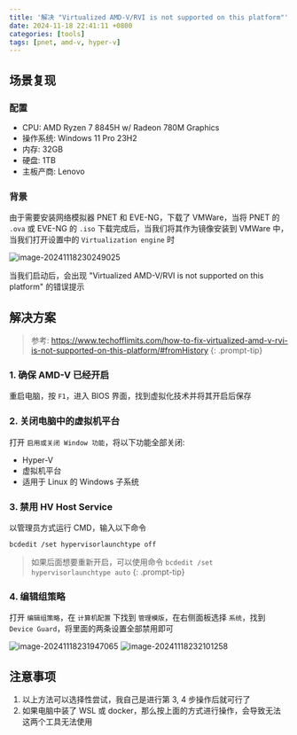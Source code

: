 ```yaml
---
title: '解决 "Virtualized AMD-V/RVI is not supported on this platform"'
date: 2024-11-18 22:41:11 +0800
categories: [tools]
tags: [pnet, amd-v, hyper-v]
---
```


## 场景复现

### 配置

- CPU: AMD Ryzen 7 8845H w/ Radeon 780M Graphics
- 操作系统: Windows 11 Pro 23H2
- 内存: 32GB
- 硬盘: 1TB
- 主板产商: Lenovo

### 背景

由于需要安装网络模拟器 PNET 和 EVE-NG，下载了 VMWare，当将 PNET 的 `.ova` 或 EVE-NG 的 `.iso` 下载完成后，当我们将其作为镜像安装到 VMWare 中，当我们打开设置中的 `Virtualization engine` 时

![image-20241118230249025](https://thinkbook16-blog-img.oss-cn-zhangjiakou.aliyuncs.com/img_for_typora/image-20241118230249025.png)

当我们启动后，会出现 "Virtualized AMD-V/RVI is not supported on this platform" 的错误提示

## 解决方案

> 参考: <https://www.techofflimits.com/how-to-fix-virtualized-amd-v-rvi-is-not-supported-on-this-platform/#fromHistory>
{: .prompt-tip}

### 1. 确保 AMD-V 已经开启

重启电脑，按 `F1`，进入 BIOS 界面，找到虚拟化技术并将其开启后保存

### 2. 关闭电脑中的虚拟机平台

打开 `启用或关闭 Window 功能`，将以下功能全部关闭:

- Hyper-V
- 虚拟机平台
- 适用于 Linux 的 Windows 子系统

### 3. 禁用 HV Host Service

以管理员方式运行 CMD，输入以下命令

  ```shell
  bcdedit /set hypervisorlaunchtype off
  ```

  > 如果后面想要重新开启，可以使用命令 `bcdedit /set hypervisorlaunchtype auto`
  {: .prompt-tip}
  
### 4. 编辑组策略

打开 `编辑组策略`，在 `计算机配置` 下找到 `管理模版`，在右侧面板选择 `系统`，找到 `Device Guard`，将里面的两条设置全部禁用即可

![image-20241118231947065](https://thinkbook16-blog-img.oss-cn-zhangjiakou.aliyuncs.com/img_for_typora/image-20241118231947065.png)
![image-20241118232101258](https://thinkbook16-blog-img.oss-cn-zhangjiakou.aliyuncs.com/img_for_typora/image-20241118232101258.png)

## 注意事项
  
1. 以上方法可以选择性尝试，我自己是进行第 3, 4 步操作后就可行了
2. 如果电脑中装了 WSL 或 docker，那么按上面的方式进行操作，会导致无法这两个工具无法使用
